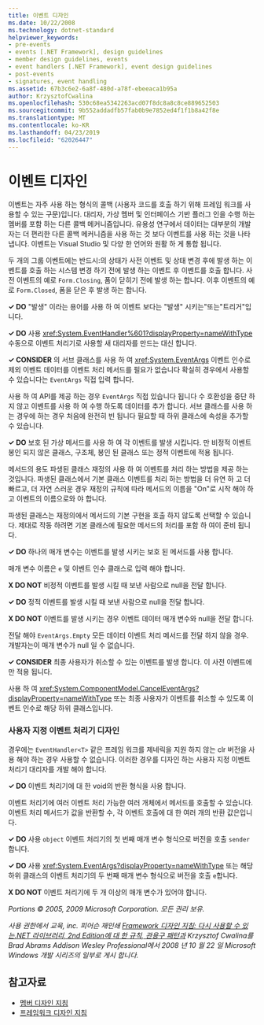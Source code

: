 ```yaml
---
title: 이벤트 디자인
ms.date: 10/22/2008
ms.technology: dotnet-standard
helpviewer_keywords:
- pre-events
- events [.NET Framework], design guidelines
- member design guidelines, events
- event handlers [.NET Framework], event design guidelines
- post-events
- signatures, event handling
ms.assetid: 67b3c6e2-6a8f-480d-a78f-ebeeaca1b95a
author: KrzysztofCwalina
ms.openlocfilehash: 530c68ea5342263acd07f8dc8a8c8ce889652503
ms.sourcegitcommit: 9b552addadfb57fab0b9e7852ed4f1f1b8a42f8e
ms.translationtype: MT
ms.contentlocale: ko-KR
ms.lasthandoff: 04/23/2019
ms.locfileid: "62026447"
---
```

# <a name="event-design"></a>이벤트 디자인
이벤트는 자주 사용 하는 형식의 콜백 (사용자 코드를 호출 하기 위해 프레임 워크를 사용할 수 있는 구문)입니다. 대리자, 가상 멤버 및 인터페이스 기반 플러그 인을 수행 하는 멤버를 포함 하는 다른 콜백 메커니즘입니다. 유용성 연구에서 데이터는 대부분의 개발자는 더 편리한 다른 콜백 메커니즘을 사용 하는 것 보다 이벤트를 사용 하는 것을 나타냅니다. 이벤트는 Visual Studio 및 다양 한 언어와 원활 하 게 통합 됩니다.  
  
 두 개의 그룹 이벤트에는 반드시:의 상태가 사전 이벤트 및 상태 변경 후에 발생 하는 이벤트를 호출 하는 시스템 변경 하기 전에 발생 하는 이벤트 후 이벤트를 호출 합니다. 사전 이벤트의 예로 `Form.Closing`, 폼이 닫히기 전에 발생 하는 합니다. 이후 이벤트의 예로 `Form.Closed`, 폼을 닫은 후 발생 하는 합니다.  
  
 **✓ DO** "발생" 이라는 용어를 사용 하 여 이벤트 보다는 "발생" 시키는"또는"트리거"입니다.  
  
 **✓ DO** 사용 <xref:System.EventHandler%601?displayProperty=nameWithType> 수동으로 이벤트 처리기로 사용할 새 대리자를 만드는 대신 합니다.  
  
 **✓ CONSIDER** 의 서브 클래스를 사용 하 여 <xref:System.EventArgs> 이벤트 인수로 제외 이벤트 데이터를 이벤트 처리 메서드를 필요가 없습니다 확실히 경우에서 사용할 수 있습니다는 `EventArgs` 직접 입력 합니다.  
  
 사용 하 여 API를 제공 하는 경우 `EventArgs` 직접 있습니다 됩니다 수 호환성을 중단 하지 않고 이벤트를 사용 하 여 수행 하도록 데이터를 추가 합니다. 서브 클래스를 사용 하는 경우에 하는 경우 처음에 완전히 빈 됩니다 필요할 때 하위 클래스에 속성을 추가할 수 있습니다.  
  
 **✓ DO** 보호 된 가상 메서드를 사용 하 여 각 이벤트를 발생 시킵니다. 만 비정적 이벤트 봉인 되지 않은 클래스, 구조체, 봉인 된 클래스 또는 정적 이벤트에 적용 됩니다.  
  
 메서드의 용도 파생된 클래스 재정의 사용 하 여 이벤트를 처리 하는 방법을 제공 하는 것입니다. 파생된 클래스에서 기본 클래스 이벤트를 처리 하는 방법을 더 유연 하 고 더 빠르고, 더 자연 스러운 경우 재정의 규칙에 따라 메서드의 이름을 "On"로 시작 해야 하 고 이벤트의 이름으로와 야 합니다.  
  
 파생된 클래스는 재정의에서 메서드의 기본 구현을 호출 하지 않도록 선택할 수 있습니다. 제대로 작동 하려면 기본 클래스에 필요한 메서드의 처리를 포함 하 여이 준비 됩니다.  
  
 **✓ DO** 하나의 매개 변수는 이벤트를 발생 시키는 보호 된 메서드를 사용 합니다.  
  
 매개 변수 이름은 `e` 및 이벤트 인수 클래스로 입력 해야 합니다.  
  
 **X DO NOT** 비정적 이벤트를 발생 시킬 때 보낸 사람으로 null을 전달 합니다.  
  
 **✓ DO** 정적 이벤트를 발생 시킬 때 보낸 사람으로 null을 전달 합니다.  
  
 **X DO NOT** 이벤트를 발생 시키는 경우 이벤트 데이터 매개 변수와 null을 전달 합니다.  
  
 전달 해야 `EventArgs.Empty` 모든 데이터 이벤트 처리 메서드를 전달 하지 않을 경우. 개발자는이 매개 변수가 null 일 수 없습니다.  
  
 **✓ CONSIDER** 최종 사용자가 취소할 수 있는 이벤트를 발생 합니다. 이 사전 이벤트에만 적용 됩니다.  
  
 사용 하 여 <xref:System.ComponentModel.CancelEventArgs?displayProperty=nameWithType> 또는 최종 사용자가 이벤트를 취소할 수 있도록 이벤트 인수로 해당 하위 클래스입니다.  
  
### <a name="custom-event-handler-design"></a>사용자 지정 이벤트 처리기 디자인  
 경우에는 `EventHandler<T>` 같은 프레임 워크를 제네릭을 지원 하지 않는 clr 버전을 사용 해야 하는 경우 사용할 수 없습니다. 이러한 경우를 디자인 하는 사용자 지정 이벤트 처리기 대리자를 개발 해야 합니다.  
  
 **✓ DO** 이벤트 처리기에 대 한 void의 반환 형식을 사용 합니다.  
  
 이벤트 처리기에 여러 이벤트 처리 가능한 여러 개체에서 메서드를 호출할 수 있습니다. 이벤트 처리 메서드가 값을 반환할 수, 각 이벤트 호출에 대 한 여러 개의 반환 값은입니다.  
  
 **✓ DO** 사용 `object` 이벤트 처리기의 첫 번째 매개 변수 형식으로 버전을 호출 `sender`합니다.  
  
 **✓ DO** 사용 <xref:System.EventArgs?displayProperty=nameWithType> 또는 해당 하위 클래스의 이벤트 처리기의 두 번째 매개 변수 형식으로 버전을 호출 `e`합니다.  
  
 **X DO NOT** 이벤트 처리기에 두 개 이상의 매개 변수가 있어야 합니다.  
  
 *Portions © 2005, 2009 Microsoft Corporation. 모든 권리 보유.*  
  
 *사용 권한에서 교육, inc. 피어슨 재인쇄 [Framework 디자인 지침: 다시 사용할 수 있는.NET 라이브러리, 2nd Edition에 대 한 규칙, 관용구 패턴과](https://www.informit.com/store/framework-design-guidelines-conventions-idioms-and-9780321545619) Krzysztof Cwalina를 Brad Abrams Addison Wesley Professional에서 2008 년 10 월 22 일 Microsoft Windows 개발 시리즈의 일부로 게시 합니다.*  
  
## <a name="see-also"></a>참고자료

- [멤버 디자인 지침](../../../docs/standard/design-guidelines/member.md)
- [프레임워크 디자인 지침](../../../docs/standard/design-guidelines/index.md)
